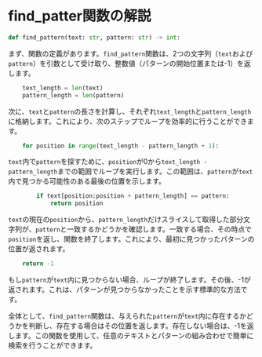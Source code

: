 # find_patter関数の解説
```python
def find_pattern(text: str, pattern: str) -> int:
```

まず、関数の定義があります。`find_pattern`関数は、2つの文字列（`text`および`pattern`）を引数として受け取り、整数値（パターンの開始位置または-1）を返します。

```python
    text_length = len(text)
    pattern_length = len(pattern)
```

次に、`text`と`pattern`の長さを計算し、それぞれ`text_length`と`pattern_length`に格納します。これにより、次のステップでループを効率的に行うことができます。

```python
    for position in range(text_length - pattern_length + 1):
```

`text`内で`pattern`を探すために、`position`が0から`text_length - pattern_length`までの範囲でループを実行します。この範囲は、`pattern`が`text`内で見つかる可能性のある最後の位置を示します。

```python
        if text[position:position + pattern_length] == pattern:
            return position
```

`text`の現在の`position`から、`pattern_length`だけスライスして取得した部分文字列が、`pattern`と一致するかどうかを確認します。一致する場合、その時点で`position`を返し、関数を終了します。これにより、最初に見つかったパターンの位置が返されます。

```python
    return -1
```

もし`pattern`が`text`内に見つからない場合、ループが終了します。その後、-1が返されます。これは、パターンが見つからなかったことを示す標準的な方法です。

全体として、`find_pattern`関数は、与えられた`pattern`が`text`内に存在するかどうかを判断し、存在する場合はその位置を返します。存在しない場合は、-1を返します。この関数を使用して、任意のテキストとパターンの組み合わせで簡単に検索を行うことができます。